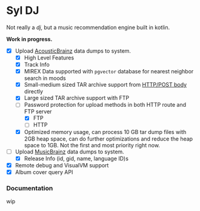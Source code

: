 # Syl DJ

Not really a *dj*, but a music recommendation engine built in kotlin.

**Work in progress.**

- [x] Upload [AcousticBrainz](https://data.metabrainz.org/pub/musicbrainz/acousticbrainz/dumps/acousticbrainz-highlevel-json-20220623/) data dumps to system. 
  - [x] High Level Features
  - [x] Track Info 
  - [x] MIREX Data supported with `pgvector` database for nearest neighbor search in moods
  - [x] Small-medium sized TAR archive support from [HTTP/POST body](https://everything.curl.dev/http/post/binary.html) directly
  - [x] Large sized TAR archive support with FTP
  - [ ] Password protection for upload methods in both HTTP route and FTP server
    - [X] FTP
    - [ ] HTTP
  - [X] Optimized memory usage, can process 10 GB tar dump files with 2GB heap space, can do further optimizations and 
    reduce the heap space to 1GB. Not the first and most priority right now.
- [ ] Upload [MusicBrainz](https://wiki.musicbrainz.org/Main_Page) data dumps to system.
  - [x] Release Info (id, gid, name, language ID)s
- [x] Remote debug and VisualVM support
- [x] Album cover query API

### Documentation
wip
